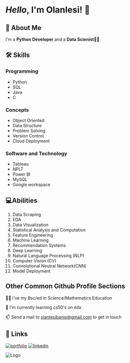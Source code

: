 
# *Hello*, I'm **Olanlesi!** 👋


## 🚀 About Me
I'm a **Python Developer** and a **Data Scienist**👩‍💻


## 🛠 Skills

### Programming
* Python
* SQL
* Java
* C

### Concepts
* Object Oriented
* Data Structure
* Problem Solving
* Version Control
* Cloud Deployment

### Software and Technology
* Tableau
* NPLT
* Power BI
* MySQL
* Google workspace

## 💻Abilities
1. Data Scraping
2. EDA
3. Data Visualization
4. Statistical Analysis and Computation
5. Feature Engineering
6. Machine Learning
7. Recommendation Systems
8. Deep Learning
9. Natural Language Processing (NLP)
10. Computer Vision (CV)
11. Convolutional Neutral Network(CNN) 
12. Model Deployment


## Other Common Github Profile Sections
👩‍🎓 I've my Bsc/ed in Science/Mathematics Education

🧠 I'm currently learning cs50's on edx

📫 Send a mail to olanlesibanjo@gmail.com to get in touch





## 🔗 Links
[![portfolio](https://img.shields.io/badge/my_portfolio-000?style=for-the-badge&logo=ko-fi&logoColor=white)](https://github.com/olanlesi/olanlesi)
[![linkedin](https://img.shields.io/badge/linkedin-0A66C2?style=for-the-badge&logo=linkedin&logoColor=white)](https://www.linkedin.com/in/olanlesi-banjo-659683186/)


![Logo](https://github-readme-stats.vercel.app/api?username=olanlesi&&show_icons=true&title_color=fffff&icon_color=bb2acf&text_color=fff33&bg_color=00)

